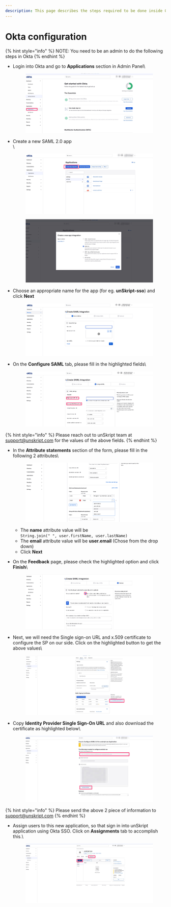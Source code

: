 ```yaml
---
description: This page describes the steps required to be done inside Okta to enable SSO.
---
```


# Okta configuration

{% hint style="info" %}
NOTE: You need to be an admin to do the following steps in Okta
{% endhint %}

*   Login into Okta and go to **Applications** section in Admin Panel\


    <figure><img src="../../../.gitbook/assets/Screen_Shot_2023-01-19_at_11_23_54_AM.jpg" alt=""><figcaption></figcaption></figure>
*   Create a new SAML 2.0 app\
    \


    <figure><img src="../../../.gitbook/assets/Screen_Shot_2023-01-19_at_11_27_34_AM.jpg" alt=""><figcaption></figcaption></figure>

    <figure><img src="../../../.gitbook/assets/Screen_Shot_2023-01-19_at_11_27_46_AM.jpg" alt=""><figcaption></figcaption></figure>
*   Choose an appropriate name for the app (for eg. **unSkript-sso**) and click **Next**



    <figure><img src="../../../.gitbook/assets/Screen Shot 2023-01-19 at 11.31.00 AM.png" alt=""><figcaption></figcaption></figure>
*   On the **Configure SAML** tab, please fill in the highlighted fields\


    <figure><img src="../../../.gitbook/assets/Screen_Shot_2023-01-19_at_11_33_03_AM.jpg" alt=""><figcaption></figcaption></figure>

{% hint style="info" %}
Please reach out to unSkript team at support@unskript.com for the values of the above fields.
{% endhint %}

*   In the **Attribute statements** section of the form, please fill in the following 2 attributes\


    <figure><img src="../../../.gitbook/assets/Screen Shot 2023-01-19 at 1.48.51 PM.png" alt=""><figcaption></figcaption></figure>



    * The **name** attribute value will be  \
      `String.join(" ", user.firstName, user.lastName)`
    * The **email** attribute value will be **user.email** (Chose from the drop down)
    * Click **Next**
*   On the **Feedback** page, please check the highlighted option and click **Finish**\


    <figure><img src="../../../.gitbook/assets/Screen_Shot_2023-01-19_at_2_12_58_PM.jpg" alt=""><figcaption></figcaption></figure>
*   Next, we will need the Single sign-on URL and x.509 certificate to configure the SP on our side.   Click on the highlighted button to get the above values\


    <figure><img src="../../../.gitbook/assets/Screen_Shot_2023-01-19_at_2_17_04_PM.jpg" alt=""><figcaption></figcaption></figure>
*   Copy **Identity Provider Single Sign-On URL** and also download the certificate as highlighted below\


    <figure><img src="../../../.gitbook/assets/Screen_Shot_2023-01-19_at_2_24_45_PM.jpg" alt=""><figcaption></figcaption></figure>

{% hint style="info" %}
Please send the above 2 piece of information to support@unskript.com
{% endhint %}

*   Assign users to this new application, so that sign in into unSkript application using Okta SSO. Click on **Assignments** tab to accomplish this.\


    <figure><img src="../../../.gitbook/assets/Screen_Shot_2023-01-19_at_2_29_28_PM.jpg" alt=""><figcaption></figcaption></figure>
